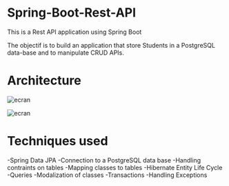 # Spring-Boot-Rest-API
This is a Rest API application using Spring Boot

The objectif is to build an application that store Students in a PostgreSQL data-base and to manipulate CRUD APIs.

# Architecture
![ecran](https://ibb.co/7gdgZhm)

![ecran](https://ibb.co/QHdLgsg)


# Techniques used
-Spring Data JPA
-Connection to a PostgreSQL data base
-Handling contraints on tables
-Mapping classes to tables
-Hibernate Entity Life Cycle
-Queries
-Modalization of classes
-Transactions
-Handling Exceptions